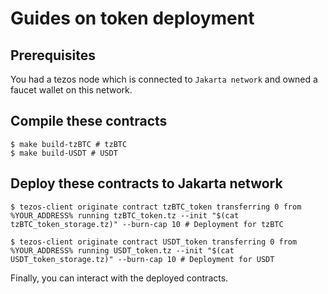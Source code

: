 # Guides on token deployment

## Prerequisites

You had a tezos node which is connected to `Jakarta network` and owned a faucet wallet on this network.

## Compile these contracts 

```console
$ make build-tzBTC # tzBTC
$ make build-USDT # USDT
```

## Deploy these contracts to Jakarta network

```console
$ tezos-client originate contract tzBTC_token transferring 0 from %YOUR_ADDRESS% running tzBTC_token.tz --init "$(cat tzBTC_token_storage.tz)" --burn-cap 10 # Deployment for tzBTC

$ tezos-client originate contract USDT_token transferring 0 from %YOUR_ADDRESS% running USDT_token.tz --init "$(cat USDT_token_storage.tz)" --burn-cap 10 # Deployment for USDT
```

Finally, you can interact with the deployed contracts. 